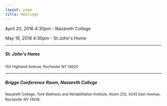 ```yaml
---
layout: page
title: Meetings
---
```

April 20, 2016 4:30pm - Nazareth College  

May 19, 2016 4:30pm - St.John's Home  

<hr>
<h5>St. John's Home</h5>
<small>150 Highland Avenue, Rochester NY 14620</small>
<a href="https://goo.gl/maps/bJ1orpZhoiE2" target="_blank">
	<img src="https://maps.googleapis.com/maps/api/staticmap?center=150+Highland+Ave,+Rochester,+NY&zoom=14&size=600x300&maptype=roadmap
&markers=color:0xBA8BAF%7Clabel:%7C150+Highland+Ave,+Rochester,+NY" alt="">
</a>
<hr>
<h5>Briggs Conference Room, Nazareth College</h5>
<small>Nazareth College, York Wellness and Rehabilitation Institute, Room 255, 4245 East Avenue, Rochester NY 14618.</small>
<a href="https://goo.gl/maps/6t7vCUe1iG62" target="_blank">
	<img src="https://maps.googleapis.com/maps/api/staticmap?center=4245+East+Avenue,+Rochester+NY&zoom=14&size=600x300&maptype=roadmap
&markers=color:0xBA8BAF%7Clabel:%7C4245+East+Avenue,+Rochester+NY" alt="">
</a>